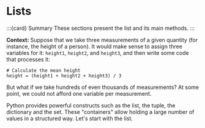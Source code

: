 # Lists

:::{card} Summary
These sections present the list and its main methods.
:::

**Context:** Suppose that we take three measurements of a given quantity (for instance, the height of a person). It would make sense to assign three variables for it: `height1`, `height2`, and `height3`, and then write some code that processes it:

```
# Calculate the mean height
height = (height1 + height2 + height3) / 3
```

But what if we take hundreds of even thousands of measurements? At some point, we could not afford one variable per measurement.

Python provides powerful constructs such as the list, the tuple, the dictionary and the set. These "containers" allow holding a large number of values in a structured way. Let's start with the list.

```{tableofcontents}
```

